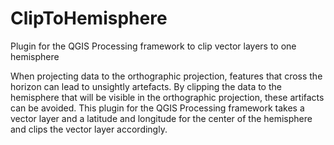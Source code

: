 ClipToHemisphere
================

Plugin for the QGIS Processing framework to clip vector layers to one hemisphere

When projecting data to the orthographic projection, features that cross the horizon can lead to unsightly artefacts.
By clipping the data to the hemisphere that will be visible in the orthographic projection, these artifacts can be
avoided. This plugin for the QGIS Processing framework takes a vector layer and a latitude and longitude for the
center of the hemisphere and clips the vector layer accordingly.
